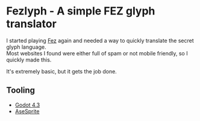 # Fezlyph - A simple FEZ glyph translator

I started playing [Fez](https://www.fezgame.com/) again and needed a way to quickly translate the secret glyph language.  
Most websites I found were either full of spam or not mobile friendly, so I quickly made this.  

It's extremely basic, but it gets the job done.  

## Tooling 

 - [Godot 4.3](https://godotengine.org/)
 - [AseSprite](https://www.aseprite.org/)

 